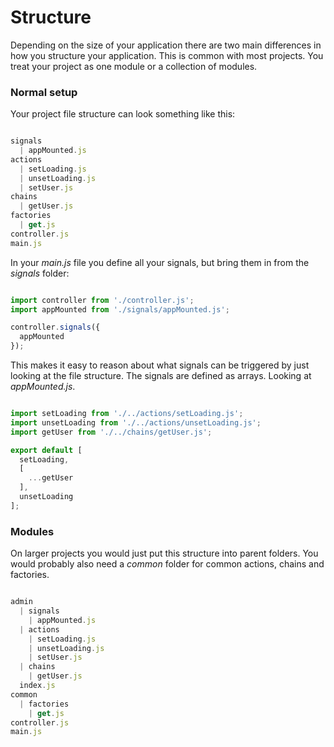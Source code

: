 # Structure

Depending on the size of your application there are two main differences in how you structure your application. This is common with most projects. You treat your project as one module or a collection of modules.

### Normal setup

Your project file structure can look something like this:

```javascript

signals
  | appMounted.js
actions
  | setLoading.js
  | unsetLoading.js
  | setUser.js
chains
  | getUser.js
factories
  | get.js
controller.js
main.js
```

In your *main.js* file you define all your signals, but bring them in from the *signals* folder:

```javascript

import controller from './controller.js';
import appMounted from './signals/appMounted.js';

controller.signals({
  appMounted
});

```

This makes it easy to reason about what signals can be triggered by just looking at the file structure. The signals are defined as arrays. Looking at *appMounted.js*.

```javascript

import setLoading from './../actions/setLoading.js';
import unsetLoading from './../actions/unsetLoading.js';
import getUser from './../chains/getUser.js';

export default [
  setLoading,
  [
    ...getUser
  ],
  unsetLoading
];
```

### Modules

On larger projects you would just put this structure into parent folders. You would probably also need a *common* folder for common actions, chains and factories.

```javascript

admin
  | signals
    | appMounted.js
  | actions
    | setLoading.js
    | unsetLoading.js
    | setUser.js
  | chains
    | getUser.js
  index.js
common
  | factories
    | get.js
controller.js
main.js
```
